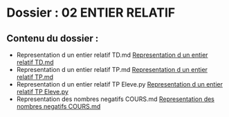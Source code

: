 # Dossier : 02 ENTIER RELATIF
 
 ## Contenu du dossier : 
- Representation d un entier relatif TD.md [Representation d un entier relatif TD.md](./Representation_d_un_entier_relatif_TD.md)
- Representation d un entier relatif TP.md [Representation d un entier relatif TP.md](./Representation_d_un_entier_relatif_TP.md)
- Representation d un entier relatif TP Eleve.py [Representation d un entier relatif TP Eleve.py](./Representation_d_un_entier_relatif_TP_Eleve.py)
- Representation des nombres negatifs COURS.md [Representation des nombres negatifs COURS.md](./Representation_des_nombres_negatifs_COURS.md)
